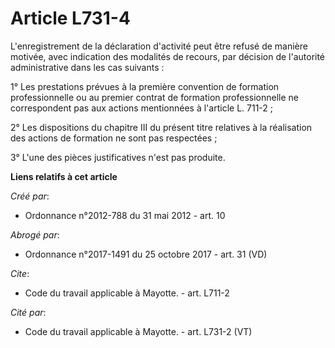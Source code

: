 # Article L731-4

L'enregistrement de la déclaration d'activité peut être refusé de manière motivée, avec indication des modalités de recours,
par décision de l'autorité administrative dans les cas suivants : 

1° Les prestations prévues à la première convention de formation professionnelle ou au premier contrat de formation
professionnelle ne correspondent pas aux actions mentionnées à l'article L. 711-2 ; 

2° Les dispositions du chapitre III du présent titre relatives à la réalisation des actions de formation ne sont pas
respectées ; 

3° L'une des pièces justificatives n'est pas produite.

**Liens relatifs à cet article**

_Créé par_:

  - Ordonnance n°2012-788 du 31 mai 2012 - art. 10

_Abrogé par_:

  - Ordonnance n°2017-1491 du 25 octobre 2017 - art. 31 (VD)

_Cite_:

  - Code du travail applicable à Mayotte. - art. L711-2

_Cité par_:

  - Code du travail applicable à Mayotte. - art. L731-2 (VT)

